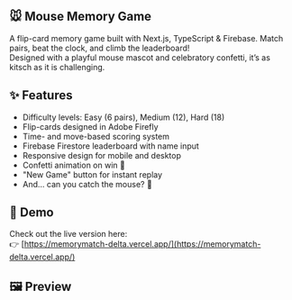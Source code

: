 ## 🐭 Mouse Memory Game

A flip-card memory game built with Next.js, TypeScript & Firebase. Match pairs, beat the clock, and climb the leaderboard!  
Designed with a playful mouse mascot and celebratory confetti, it’s as kitsch as it is challenging.

## ✨ Features

- Difficulty levels: Easy (6 pairs), Medium (12), Hard (18)
- Flip-cards designed in Adobe Firefly
- Time- and move-based scoring system
- Firebase Firestore leaderboard with name input
- Responsive design for mobile and desktop
- Confetti animation on win 🎉
- "New Game" button for instant replay
- And… can you catch the mouse? 🐁


## 🚀 Demo

Check out the live version here:  
👉 [https://memorymatch-delta.vercel.app/](https://memorymatch-delta.vercel.app/)


## 🖼️ Preview

